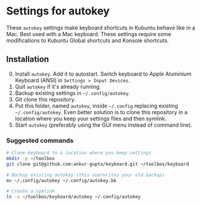 # Settings for autokey 

These `autokey` settings make keyboard shortcuts in Kubuntu behave like in a Mac. Best used with a Mac keyboard. These settings require some modifications to Kubuntu Global shortcuts and Konsole shortcuts.

## Installation

0. Install `autokey`. Add it to autostart. Switch keyboard to Apple Aluminium Keyboard (ANSI) in `Settings > Input Devices`.
1. Quit `autokey` if it's already running.
2. Backup existing settings in `~/.config/autokey`.
3. Git clone this repository.
4. Put this folder, named `autokey`, inside `~/.config` replacing existing 
`~/.config/autokey`. Even better solution is to clone this repository in a location where you keep your settings files and then symlink.
5. Start `autokey` (preferably using the GUI menu instead of command line).

### Suggested commands
```bash
# Clone keyboard to a location where you keep settings
mkdir -p ~/toolbox
git clone git@github.com:ankur-gupta/keyboard.git ~/toolbox/keyboard

# Backup existing autokey (this overwrites your old backup)
mv ~/.config/autokey ~/.config/autokey.bk

# Create a symlink
ln -s ~/toolbox/keyboard/autokey ~/.config/autokey

```